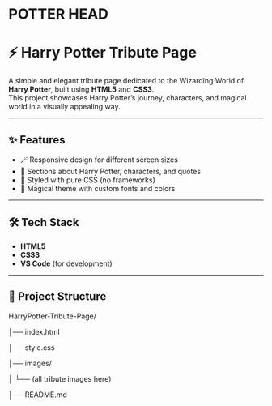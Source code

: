 # POTTER HEAD

# ⚡ Harry Potter Tribute Page

A simple and elegant tribute page dedicated to the Wizarding World of **Harry Potter**, built using **HTML5** and **CSS3**.  
This project showcases Harry Potter’s journey, characters, and magical world in a visually appealing way.

---

## ✨ Features
- 🪄 Responsive design for different screen sizes  
- 📖 Sections about Harry Potter, characters, and quotes  
- 🎨 Styled with pure CSS (no frameworks)  
- 🌌 Magical theme with custom fonts and colors  

---

## 🛠️ Tech Stack
- **HTML5**  
- **CSS3**  
- **VS Code** (for development)

---

## 📂 Project Structure
HarryPotter-Tribute-Page/

│── index.html

│── style.css

│── images/

│ └── (all tribute images here)

│── README.md




